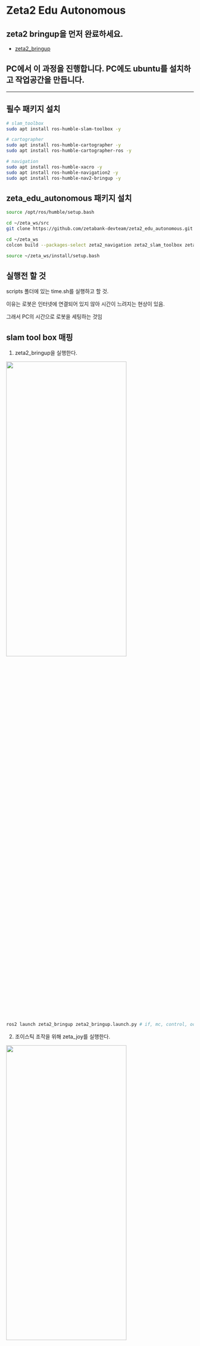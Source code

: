 
# Zeta2 Edu Autonomous

## zeta2 bringup을 먼저 완료하세요.

- [zeta2_bringup](https://github.com/zetabank-devteam/zeta2_edu_devel.git)

## PC에서 이 과정을 진행합니다. PC에도 ubuntu를 설치하고 작업공간을 만듭니다.

-------------

## 필수 패키지 설치

```bash
# slam_toolbox
sudo apt install ros-humble-slam-toolbox -y

# cartographer
sudo apt install ros-humble-cartographer -y
sudo apt install ros-humble-cartographer-ros -y

# navigation
sudo apt install ros-humble-xacro -y
sudo apt install ros-humble-navigation2 -y
sudo apt install ros-humble-nav2-bringup -y
```

## zeta_edu_autonomous 패키지 설치
```bash
source /opt/ros/humble/setup.bash

cd ~/zeta_ws/src
git clone https://github.com/zetabank-devteam/zeta2_edu_autonomous.git

cd ~/zeta_ws
colcon build --packages-select zeta2_navigation zeta2_slam_toolbox zeta2_cartographer

source ~/zeta_ws/install/setup.bash
```

## 실행전 할 것

scripts 폴더에 있는 time.sh를 실행하고 할 것.

이유는 로봇은 인터넷에 연결되어 있지 않아 시간이 느려지는 현상이 있음.

그래서 PC의 시간으로 로봇을 세팅하는 것임

## slam tool box 매핑

1. zeta2_bringup을 실행한다.

<img src="_photo/1_common.png" width="80%" height="45%"/>

```bash
ros2 launch zeta2_bringup zeta2_bringup.launch.py # if, mc, control, odom, making tf, scan
```
2. 조이스틱 조작을 위해 zeta_joy를 실행한다.

<img src="_photo/2_slam.png" width="80%" height="45%"/>

```bash
ros2 launch zeta2_bringup zeta_joy.launch.py
```
3. zeta_slam_toolbox를 실행한다.

```bash
ros2 launch zeta2_slam_toolbox zeta2_slam_toolbox.launch.py
```
<img src="_photo/3_toolbox.png" width="80%" height="45%"/>

<img src="_photo/4_toolbox.png" width="80%" height="45%"/>

4. 조이스틱으로 조작하며 맵을 확장해나간다.

<img src="_photo/5_toolbox.png" width="80%" height="45%"/>

5. rviz 화면을 보고 지도를 다 그리면 지도를 저장한다. 'Map saved successfully'가 나오면 성공
```bash
## ros2 run nav2_map_server map_saver_cli -f {원하는 지도 이름}
## 예시
ros2 run nav2_map_server map_saver_cli -f slam_toolbox_seongsu
```
<img src="_photo/6_toolbox.png" width="80%" height="45%"/>



## cartographer 매핑

1. zeta2_bringup을 실행한다.

<img src="_photo/1_common.png" width="80%" height="45%"/>

```bash
ros2 launch zeta2_bringup zeta2_bringup.launch.py # if, mc, control, odom, making tf, scan
```
2. 조이스틱 조작을 위해 zeta_joy를 실행한다.

<img src="_photo/2_slam.png" width="80%" height="45%"/>

```bash
ros2 launch zeta2_bringup zeta_joy.launch.py
```
3. zeta_cartographer를 실행한다.
```bash
ros2 launch zeta2_cartographer zeta2_cartographer.launch.py
```

<img src="_photo/3_carto.png" width="80%" height="45%"/>

<img src="_photo/4_carto.png" width="80%" height="45%"/>

4. 조이스틱으로 조작하며 맵을 확장해나간다.

<img src="_photo/5_carto.png" width="80%" height="45%"/>


3. rviz 화면을 보고 지도를 다 그리면 지도를 저장한다. 'Map saved successfully'가 나오면 성공
```bash
## ros2 run nav2_map_server map_saver_cli -f {원하는 지도 이름}
## 예시
ros2 run nav2_map_server map_saver_cli -f carto_seongsu
```

<img src="_photo/6_carto.png" width="80%" height="45%"/>


## navigation2 실행

1. 만들었던 맵을 zeta2_navigation/maps 폴더에 잘 넣는다.

2. 맵을 다 넣었다면 zeta2_navigation 패키지만 빌드를 해준다.
```bash
cd ~/zeta_ws
colcon build --packages-select zeta2_navigation
```

3. zeta2_navigation 패키지의 zeta2_navigation 런치 파일을 실행한다.
```bash
source ~/zeta_ws/install/setup.bash

ros2 launch zeta2_navigation zeta2_navigation.launch.py
```

<img src="_photo/8_nav.png" width="80%" height="45%"/>

4. 로봇의 초기 위치를 세팅한다. 2D Pose Estimate를 클릭하고 초기 위치와 방향에 맞춰 드래그 한다.

<img src="_photo/9_nav.png" width="80%" height="45%"/>

5. 2D Goas Pose를 클릭하고 원하는 위치 방향에 맞춰 드래그 하면 로봇이 움직인다.

<img src="_photo/10_nav.png" width="80%" height="45%"/>
